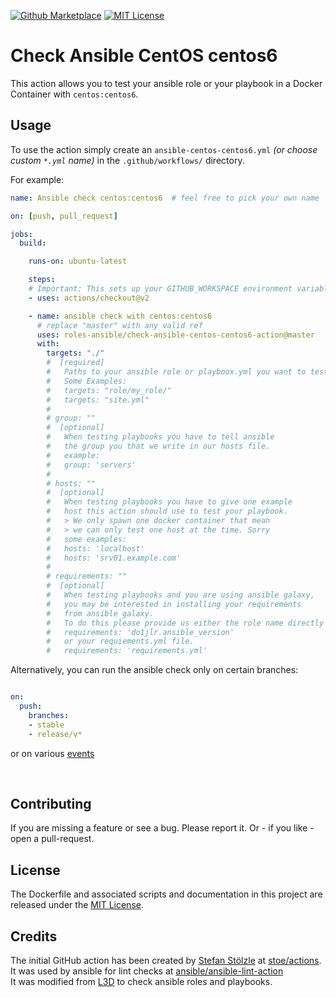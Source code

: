 [![Github Marketplace](https://raw.githubusercontent.com/roles-ansible/check-ansible-centos-centos6-action/master/.github/marketplace.svg?sanitize=true)](https://github.com/marketplace/actions/check-ansible-centos-centos6)
[![MIT License](https://raw.githubusercontent.com/roles-ansible/check-ansible-centos-centos6-action/master/.github/license.svg?sanitize=true)](https://github.com/roles-ansible/check-ansible-centos-centos6-action/blob/master/LICENSE)

 Check Ansible CentOS centos6
=======================
This action allows you to test your ansible role or your playbook in a Docker Container with ``centos:centos6``.

## Usage
To use the action simply create an ``ansible-centos-centos6.yml`` *(or choose custom ``*.yml`` name)* in the ``.github/workflows/`` directory.

For example:

```yaml
name: Ansible check centos:centos6  # feel free to pick your own name

on: [push, pull_request]

jobs:
  build:

    runs-on: ubuntu-latest

    steps:
    # Important: This sets up your GITHUB_WORKSPACE environment variable
    - uses: actions/checkout@v2

    - name: ansible check with centos:centos6
      # replace "master" with any valid ref
      uses: roles-ansible/check-ansible-centos-centos6-action@master
      with:
        targets: "./"
        #  [required]
        #   Paths to your ansible role or playboox.yml you want to test
        #   Some Examples:
        #   targets: "role/my_role/"
        #   targets: "site.yml"
        #
        # group: ""
        #  [optional]
        #   When testing playbooks you have to tell ansible
        #   the group you that we write in our hosts file.
        #   example:
        #   group: 'servers'
        #
        # hosts: ""
        #  [optional]
        #   When testing playbooks you have to give one example
        #   host this action should use to test your playbook.
        #   > We only spawn one docker container that mean
        #   > we can only test one host at the time. Sorry
        #   some examples:
        #   hosts: 'localhost'
        #   hosts: 'srv01.example.com'
        #
        # requirements: ""
        #  [optional]
        #   When testing playbooks and you are using ansible galaxy,
        #   you may be interested in installing your requirements
        #   from ansible galaxy.
        #   To do this please provide us either the role name directly
        #   requirements: 'do1jlr.ansible_version'
        #   or your requiements.yml file.
        #   requirements: 'requirements.yml'
```

Alternatively, you can run the ansible check only on certain branches:

```yaml

on:
  push:
    branches:
    - stable
    - release/v*
```

or on various [events](https://help.github.com/en/articles/events-that-trigger-workflows)

<br/>

 Contributing
-------------
If you are missing a feature or see a bug. Please report it. Or - if you like - open a pull-request.

 License
----------
The Dockerfile and associated scripts and documentation in this project are released under the [MIT License](LICENSE).

 Credits
--------------
The initial GitHub action has been created by [Stefan Stölzle](https://github.com/stoe) at
[stoe/actions](https://github.com/stoe/actions).<br/>
It was used by ansible for lint checks at [ansible/ansible-lint-action](https://github.com/ansible/ansible-lint-action.git)<br/>
It was modified from [L3D](https://github.com/do1jlr) to check ansible roles and playbooks.
